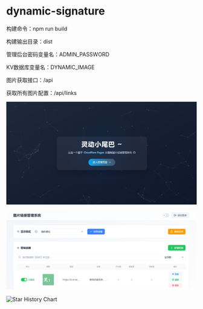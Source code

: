 # dynamic-signature

构建命令：npm run build

构建输出目录：dist

管理后台密码变量名：ADMIN_PASSWORD

KV数据库变量名：DYNAMIC_IMAGE

图片获取接口：/api

获取所有图片配置：/api/links

![](https://github.com/ltxlong/dynamic-image/raw/main/demo/dynamic_image_home.png)

![](https://github.com/ltxlong/dynamic-image/raw/main/demo/dynamic_image_admin.png)

![Star History Chart](https://api.star-history.com/svg?repos=ltxlong/dynamic-image&type=Date)

